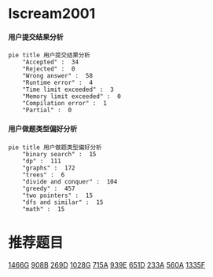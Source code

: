# Iscream2001

<!-- tabs:start -->



#### **用户提交结果分析**

```mermaid
pie title 用户提交结果分析
    "Accepted" :  34
    "Rejected" :  0
    "Wrong answer" :  58
    "Runtime error" :  4
    "Time limit exceeded" :  3
    "Memory limit exceeded" :  0
    "Compilation error" :  1
    "Partial" :  0
```

#### **用户做题类型偏好分析**

```mermaid
pie title 用户做题类型偏好分析
    "binary search" :  15
    "dp" :  111
    "graphs" :  172
    "trees" :  6
    "divide and conquer" :  104
    "greedy" :  457
    "two pointers" :  15
    "dfs and similar" :  15
    "math" :  15
```



<!-- tabs:end -->
# 推荐题目
[1466G](https://codeforces.com/contest/1466/problem/G)
[908B](https://codeforces.com/contest/908/problem/B)
[269D](https://codeforces.com/contest/269/problem/D)
[1028G](https://codeforces.com/contest/1028/problem/G)
[715A](https://codeforces.com/contest/715/problem/A)
[939E](https://codeforces.com/contest/939/problem/E)
[651D](https://codeforces.com/contest/651/problem/D)
[233A](https://codeforces.com/contest/233/problem/A)
[560A](https://codeforces.com/contest/560/problem/A)
[1335F](https://codeforces.com/contest/1335/problem/F)
